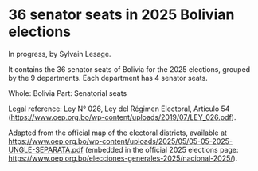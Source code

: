 # 36 senator seats in 2025 Bolivian elections

In progress, by Sylvain Lesage.

It contains the 36 senator seats of Bolivia for the 2025 elections, grouped by the 9 departments. Each department has 4 senator seats.

Whole: Bolivia
Part: Senatorial seats

Legal reference: Ley N° 026, Ley del Régimen Electoral, Artículo 54 (https://www.oep.org.bo/wp-content/uploads/2019/07/LEY_026.pdf).

Adapted from the official map of the electoral districts, available at https://www.oep.org.bo/wp-content/uploads/2025/05/05-05-2025-UNGLE-SEPARATA.pdf (embedded in the official 2025 elections page: https://www.oep.org.bo/elecciones-generales-2025/nacional-2025/).
